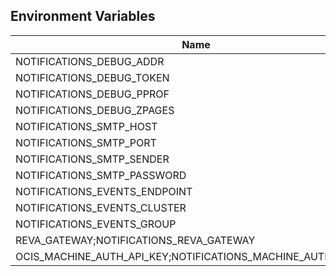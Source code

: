 ## Environment Variables

| Name | Type | Default Value | Description |
|------|------|---------------|-------------|
| NOTIFICATIONS_DEBUG_ADDR | string |  | |
| NOTIFICATIONS_DEBUG_TOKEN | string |  | |
| NOTIFICATIONS_DEBUG_PPROF | bool | false | |
| NOTIFICATIONS_DEBUG_ZPAGES | bool | false | |
| NOTIFICATIONS_SMTP_HOST | string | 127.0.0.1 | |
| NOTIFICATIONS_SMTP_PORT | string | 1025 | |
| NOTIFICATIONS_SMTP_SENDER | string | god@example.com | |
| NOTIFICATIONS_SMTP_PASSWORD | string | godisdead | |
| NOTIFICATIONS_EVENTS_ENDPOINT | string | 127.0.0.1:9233 | |
| NOTIFICATIONS_EVENTS_CLUSTER | string | ocis-cluster | |
| NOTIFICATIONS_EVENTS_GROUP | string | notifications | |
| REVA_GATEWAY;NOTIFICATIONS_REVA_GATEWAY | string | 127.0.0.1:9142 | |
| OCIS_MACHINE_AUTH_API_KEY;NOTIFICATIONS_MACHINE_AUTH_API_KEY | string |  | |